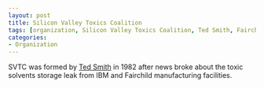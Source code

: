 ```yaml
---
layout: post
title: Silicon Valley Toxics Coalition
tags: [organization, Silicon Valley Toxics Coalition, Ted Smith, Fairchild Semiconductor, IBM]
categories:
- Organization
---
```


SVTC was formed by [Ted Smith]() in 1982 after news broke about the toxic
solvents storage leak from IBM and Fairchild manufacturing facilities.
